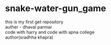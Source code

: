 # snake-water-gun_game
this is my first get repository
<br>
auther - dhaval parmar
<br>
code with harry and code with apna college
<br>
author(sradhha khapra)